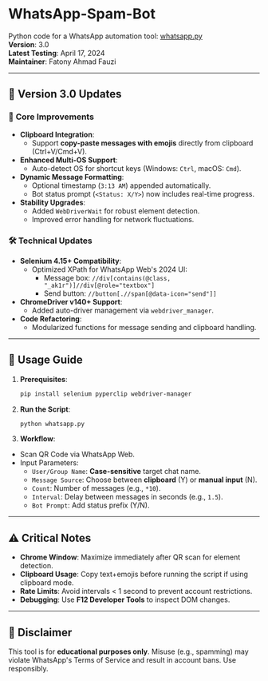 # WhatsApp-Spam-Bot

Python code for a WhatsApp automation tool: [whatsapp.py](https://github.com/Akshayjyoti/WhatsApp-Spam-Bot/blob/main/whatsapp.py)  
**Version**: 3.0  
**Latest Testing**: April 17, 2024  
**Maintainer**: Fatony Ahmad Fauzi

---

## 🚀 **Version 3.0 Updates**

### 🔄 **Core Improvements**

- **Clipboard Integration**:
  - Support **copy-paste messages with emojis** directly from clipboard (Ctrl+V/Cmd+V).
- **Enhanced Multi-OS Support**:
  - Auto-detect OS for shortcut keys (Windows: `Ctrl`, macOS: `Cmd`).
- **Dynamic Message Formatting**:
  - Optional timestamp (`3:13 AM`) appended automatically.
  - Bot status prompt (`<Status: X/Y>`) now includes real-time progress.
- **Stability Upgrades**:
  - Added `WebDriverWait` for robust element detection.
  - Improved error handling for network fluctuations.

### 🛠️ **Technical Updates**

- **Selenium 4.15+ Compatibility**:
  - Optimized XPath for WhatsApp Web's 2024 UI:
    - Message box: `//div[contains(@class, "_ak1r")]//div[@role="textbox"]`
    - Send button: `//button[.//span[@data-icon="send"]]`
- **ChromeDriver v140+ Support**:
  - Added auto-driver management via `webdriver_manager`.
- **Code Refactoring**:
  - Modularized functions for message sending and clipboard handling.

---

## 🧪 **Usage Guide**

1. **Prerequisites**:
   ```bash
   pip install selenium pyperclip webdriver-manager
   ```
2. **Run the Script**:
   ```bash
   python whatsapp.py
   ```
3. **Workflow**:

- Scan QR Code via WhatsApp Web.
- Input Parameters:
  - `User/Group Name`: **Case-sensitive** target chat name.
  - `Message Source`: Choose between **clipboard** (Y) or **manual input** (N).
  - `Count`: Number of messages (e.g., `*10`).
  - `Interval`: Delay between messages in seconds (e.g., `1.5`).
  - `Bot Prompt`: Add status prefix (Y/N).

---

## ⚠️ Critical Notes

- **Chrome Window**: Maximize immediately after QR scan for element detection.
- **Clipboard Usage**: Copy text+emojis before running the script if using clipboard mode.
- **Rate Limits**: Avoid intervals < 1 second to prevent account restrictions.
- **Debugging**: Use **F12 Developer Tools** to inspect DOM changes.

---

## 📜 Disclaimer

This tool is for **educational purposes only**. Misuse (e.g., spamming) may violate WhatsApp's Terms of Service and result in account bans. Use responsibly.
